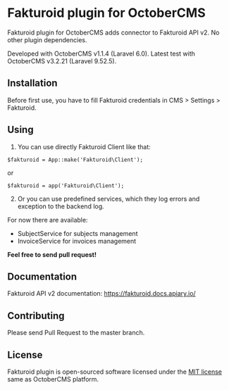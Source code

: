 # Fakturoid plugin for OctoberCMS

Fakturoid plugin for OctoberCMS adds connector to Fakturoid API v2. No other plugin dependencies.

Developed with OctoberCMS v1.1.4 (Laravel 6.0). Latest test with OctoberCMS v3.2.21 (Laravel 9.52.5).

## Installation

Before first use, you have to fill Fakturoid credentials in CMS > Settings > Fakturoid.

## Using

1. You can use directly Fakturoid Client like that:

`$fakturoid = App::make('Fakturoid\Client');`

or

`$fakturoid = app('Fakturoid\Client');`

2. Or you can use predefined services, which they log errors and exception to the backend log.

For now there are available:
- SubjectService for subjects management
- InvoiceService for invoices management

**Feel free to send pull request!**

## Documentation

Fakturoid API v2 documentation: https://fakturoid.docs.apiary.io/

## Contributing

Please send Pull Request to the master branch.

## License

Fakturoid plugin is open-sourced software licensed under the [MIT license](http://opensource.org/licenses/MIT) same as
OctoberCMS platform.
